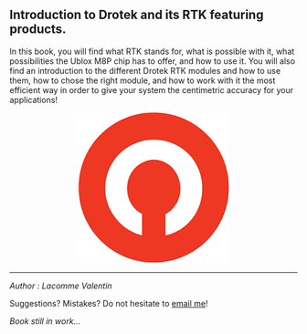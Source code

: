 ## Introduction to Drotek and its RTK featuring products.

In this book, you will find what RTK stands for, what is possible with it, what possibilities the Ublox M8P chip has to offer, and how to use it. You will also find an introduction to the different Drotek RTK modules and how to use them, how to chose the right module, and how to work with it the most efficient way in order to give your system the centimetric accuracy for your applications!

<p align="center">
  <img src="./images/logodro.png?raw=true" alt="Drotek Logo"/>
</p>


-----


_Author : Lacomme Valentin_

Suggestions? Mistakes? Do not hesitate to [email me](mailto:valentin.lacomme@drotek.com)!

_Book still in work..._
